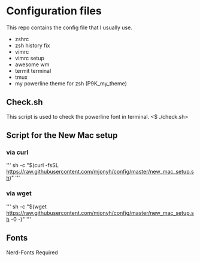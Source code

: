 # Configuration files
This repo contains the config file that I usually use.

* zshrc
* zsh history fix
* vimrc
* vimrc setup
* awesome wm
* termit terminal
* tmux
* my powerline theme for zsh (P9K_my_theme)

## Check.sh
This script is used to check the powerline font in terminal.
<$ ./check.sh>

## Script for the New Mac setup

### via curl
'''
sh -c "$(curl -fsSL
https://raw.githubusercontent.com/mjonyh/config/master/new_mac_setup.sh)"
'''
### via wget
'''
sh -c "$(wget https://raw.githubusercontent.com/mjonyh/config/master/new_mac_setup.sh -0 -)"
'''

## Fonts
Nerd-Fonts Required
